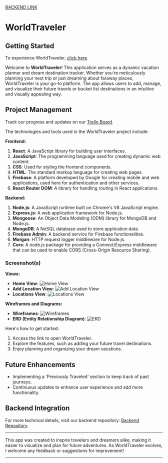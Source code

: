 [BACKEND LINK](https://github.com/samuelperalesg/travel-app-backend)

# WorldTraveler

## Getting Started
To experience WorldTraveler, [click here](https://worldtraveler.onrender.com).

Welcome to **WorldTraveler**! This application serves as a dynamic vacation planner and dream destination tracker. Whether you're meticulously planning your next trip or just dreaming about faraway places, WorldTraveler is your go-to platform. The app allows users to add, manage, and visualize their future travels or bucket list destinations in an intuitive and visually appealing way.

## Project Management
Track our progress and updates on our [Trello Board](https://trello.com/invite/b/kIpSU5vC/ATTI8fd4db2caccab741ea2bd916027e99809892C4CB/travel-app).

The technologies and tools used in the WorldTraveler project include:

**Frontend:**
1. **React**: A JavaScript library for building user interfaces.
2. **JavaScript**: The programming language used for creating dynamic web content.
3. **CSS**: Used for styling the frontend components.
4. **HTML**: The standard markup language for creating web pages.
5. **Firebase**: A platform developed by Google for creating mobile and web applications, used here for authentication and other services.
6. **React Router DOM**: A library for handling routing in React applications.

**Backend:**
1. **Node.js**: A JavaScript runtime built on Chrome's V8 JavaScript engine.
2. **Express.js**: A web application framework for Node.js.
3. **Mongoose**: An Object Data Modeling (ODM) library for MongoDB and Node.js.
4. **MongoDB**: A NoSQL database used to store application data.
5. **Firebase Admin**: A backend service for Firebase functionalities.
6. **Morgan**: HTTP request logger middleware for Node.js.
7. **Cors**: A node.js package for providing a Connect/Express middleware that can be used to enable CORS (Cross-Origin Resource Sharing). 

### Screenshot(s)

**Views:**
- **Home View**: ![Home View](https://imgur.com/XdsolSq.png)
- **Add Location View**: ![Add Location View](https://imgur.com/dnBMcJ5.png)
- **Locations View**: ![Locations View](https://imgur.com/VaYheQF.png)

**Wireframes and Diagrams:**
- **Wireframes**: ![Wireframes](https://imgur.com/jIGDtde.png)
- **ERD (Entity Relationship Diagram)**: ![ERD](https://imgur.com/OgxtjbW.png)

Here's how to get started:
1. Access the link to open WorldTraveler.
2. Explore the features, such as adding your future travel destinations.
3. Enjoy planning and organizing your dream vacations.

## Future Enhancements
- Implementing a 'Previously Traveled' section to keep track of past journeys.
- Continuous updates to enhance user experience and add more functionality.

## Backend Integration
For more technical details, visit our backend repository: [Backend Repository](https://github.com/samuelperalesg/travel-app-backend).

---

This app was created to inspire travelers and dreamers alike, making it easier to visualize and plan for future adventures. As WorldTraveler evolves, I welcome any feedback or suggestions for improvement!

---

